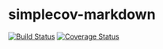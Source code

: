 simplecov-markdown
==================

[![Build Status](https://travis-ci.org/holyshared/simplecov-markdown.svg?branch=master)](https://travis-ci.org/holyshared/simplecov-markdown)
[![Coverage Status](https://coveralls.io/repos/holyshared/simplecov-markdown/badge.png)](https://coveralls.io/r/holyshared/simplecov-markdown)
